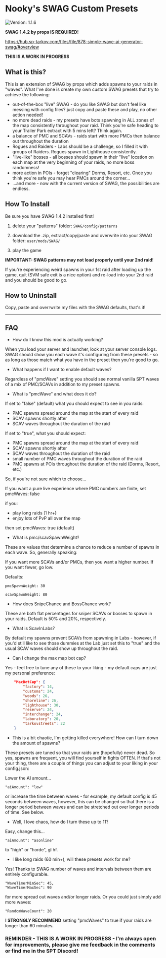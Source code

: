 # Nooky's SWAG Custom Presets
![Version: 1.1.6](https://img.shields.io/badge/Version-1.1.6-informational?style=flat-square)

**SWAG 1.4.2 by props IS REQUIRED!**

https://hub.sp-tarkov.com/files/file/878-simple-wave-ai-generator-swag/#overview

**THIS IS A WORK IN PROGRESS**

## What is this?

This is an extension of SWAG by props which adds spawns to your raids in "waves". What I've done is create my own custom SWAG presets that try to achieve the following:


- out-of-the-box "live" SWAG - do you like SWAG but don't feel like messing with config files? just copy and paste these and play, no other action needed!
- no more dead raids - my presets have bots spawning in ALL zones of the map consistently throughout your raid. Think you're safe heading to your Trailer Park extract with 5 mins left? Think again.
- a balance of PMC and SCAVs - raids start with more PMCs then balance out throughout the duration
- Rogues and Raiders - Labs should be a challenge, so I filled it with groups of Raiders. Rogues spawn in Lighthouse consistently.
- "live-like" bosses - all bosses should spawn in their "live" location on each map at the very beginning of your raids, no more boss randomness!
- more action in POIs - forget "clearing" Dorms, Resort, etc. Once you think you're safe you may hear PMCs around the corner...
- ...and more - now with the current version of SWAG, the possibilities are endless. 

## How To Install

Be sure you have SWAG 1.4.2 installed first!


1. delete your "patterns" folder: `SWAG/config/patterns`

2. download the .zip, extract/copy/paste and overwrite into your SWAG folder: `user/mods/SWAG/`

3. play the game

**IMPORTANT: SWAG patterns may not load properly until your 2nd raid!**

If you're experiencing weird spawns in your 1st raid after loading up the game, quit (SVM safe exit is a nice option) and re-load into your 2nd raid and you should be good to go.

## How to Uninstall

Copy, paste and overrwrite my files with the SWAG defaults, that's it!

---

## FAQ
- How do I know this mod is actually working?

When you load your server and launcher, look at your server console logs. SWAG should show you each wave it's configuring from these presets - so as long as those match what you have in the preset then you're good to go.

- What happens if I want to enable default waves?

Regardless of "pmcWave" setting you should see normal vanilla SPT waves of a mix of PMC/SCAVs in addition to my preset spawns.

- What is "pmcWave" and what does it do?

If set to "false" (default) what you should expect to see in you raids:

- PMC spawns spread around the map at the start of every raid
- SCAV spawns shortly after
- SCAV waves throughout the duration of the raid

If set to "true", what you should expect:

- PMC spawns spread around the map at the start of every raid
- SCAV spawns shortly after
- SCAV waves throughout the duration of the raid
- small number of PMC waves throughout the duration of the raid
- PMC spawns at POIs throughout the duration of the raid (Dorms, Resort, etc.)

So, if you're not sure which to choose...

If you want a pure live experience where PMC numbers are finite, set pmcWaves: false

if you:
  - play long raids (1 hr+)
  - enjoy lots of PvP all over the map

then set pmcWaves: true (default)

- What is pmc/scavSpawnWeight?

These are values that determine a chance to reduce a number of spawns in each wave. So, generally speaking:

If you want more SCAVs and/or PMCs, then you want a higher number.
If you want fewer, go low.

Defaults:

`pmcSpawnWeight: 30`

`scavSpawnWeight: 80`

- How does SnipeChance and BossChance work?

These are both flat percentages for sniper SCAVs or bosses to spawn in your raids. Default is 50% and 20%, respectively.

- What is ScavInLabs?

By default my spawns prevent SCAVs from spawning in Labs - however, if you'd still like to see those dummies at the Lab just set this to "true" and the usual SCAV waves should show up throughout the raid.

- Can I change the max map bot cap?

Yes - feel free to tune any of these to your liking - my default caps are just my personal preference:
```json
	"MaxBotCap": {
		"factory": 14,
        "customs": 24,
        "woods": 26,
        "shoreline": 26,
        "lighthouse": 30,
        "reserve": 24,
        "interchange": 24,
        "laboratory": 20,
        "tarkovstreets": 22
	}
```

- This is a bit chaotic, I'm getting killed everywhere! How can I turn down the amount of spawns?

These presets are tuned so that your raids are (hopefully) never dead. So yes, spawns are frequent, you will find yourself in fights OFTEN. If that's not your thing, there are a couple of things you can adjust to your liking in your config.json:

Lower the AI amount...

```
"aiAmount": "low"
```

or increase the time between waves -
for example, my default config is 45 seconds between waves, however, this can be changed so that there is a longer period between waves and can be stretched out over longer periods of time. See below.

- Well, I love chaos, how do I turn these up to 11?

Easy, change this...

```
"aiAmount": "asonline"
```
to "high" or "horde", gl hf.


- I like long raids (60 min+), will these presets work for me?

Yes! Thanks to SWAG number of waves and intervals between them are entirely configurable.
```
"WaveTimerMinSec": 45,
"WaveTimerMaxSec": 90
```
for more spread out waves and/or longer raids. Or you could just simply add more waves:
```
"RandomWaveCount": 20
```

I **STRONGLY RECOMMEND** setting "pmcWaves" to true if your raids are longer than 60 minutes.

### REMINDER - THIS IS A WORK IN PROGRESS - I'm always open for improvements, please give me feedback in the comments or find me in the SPT Discord!
